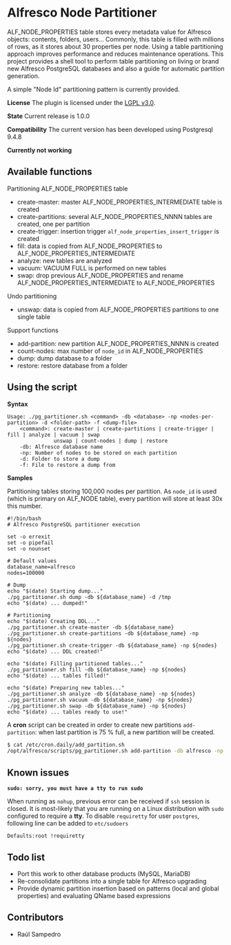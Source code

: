 
Alfresco Node Partitioner
================================================

ALF_NODE_PROPERTIES table stores every metadata value for Alfresco objects: contents, folders, users... Commonly, this table is filled with millions of rows, as it stores about 30 properties per node. Using a table partitioning approach improves performance and reduces maintenance operations. This project provides a shell tool to perform table partitioning on living or brand new Alfresco PostgreSQL databases and also a guide for automatic partition generation. 

A simple "Node Id" partitioning pattern is currently provided.

**License**
The plugin is licensed under the [LGPL v3.0](http://www.gnu.org/licenses/lgpl-3.0.html). 

**State**
Current release is 1.0.0

**Compatibility** 
The current version has been developed using Postgresql 9.4.8

**Currently not working**

Available functions
--------------------------------------

Partitioning ALF_NODE_PROPERTIES table

* create-master: master ALF_NODE_PROPERTIES_INTERMEDIATE table is created
* create-partitions: several ALF_NODE_PROPERTIES_NNNN tables are created, one per partition
* create-trigger: insertion trigger `alf_node_properties_insert_trigger` is created 
* fill: data is copied from ALF_NODE_PROPERTIES to ALF_NODE_PROPERTIES_INTERMEDIATE
* analyze: new tables are analyzed
* vacuum: VACUUM FULL is performed on new tables
* swap: drop previous ALF_NODE_PROPERTIES and rename ALF_NODE_PROPERTIES_INTERMEDIATE to ALF_NODE_PROPERTIES

Undo partitioning

* unswap: data is copied from ALF_NODE_PROPERTIES partitions to one single table

Support functions

* add-partition: new partition ALF_NODE_PROPERTIES_NNNN is created 
* count-nodes: max number of `node_id` in ALF_NODE_PROPERTIES
* dump: dump database to a folder
* restore: restore database from a folder

Using the script
----------------------

**Syntax**

```
Usage: ./pg_partitioner.sh <command> -db <database> -np <nodes-per-partition> -d <folder-path> -f <dump-file>
	<command>: create-master | create-partitions | create-trigger | fill | analyze | vacuum | swap
	           unswap | count-nodes | dump | restore
	-db: Alfresco database name
	-np: Number of nodes to be stored on each partition
	-d: Folder to store a dump
	-f: File to restore a dump from
```

**Samples**

Partitioning tables storing 100,000 nodes per partition. 
As `node_id` is used (which is primary on ALF_NODE table), every partition will store at least 30x this number.

```
#!/bin/bash
# Alfresco PostgreSQL partitioner execution

set -o errexit
set -o pipefail
set -o nounset

# Default values
database_name=alfresco
nodes=100000

# Dump
echo "$(date) Starting dump..."
./pg_partitioner.sh dump -db ${database_name} -d /tmp
echo "$(date) ... dumped!"

# Partitioning
echo "$(date) Creating DDL..."
./pg_partitioner.sh create-master -db ${database_name}
./pg_partitioner.sh create-partitions -db ${database_name} -np ${nodes}
./pg_partitioner.sh create-trigger -db ${database_name} -np ${nodes}
echo "$(date) ... DDL created!"

echo "$(date) Filling partitioned tables..."
./pg_partitioner.sh fill -db ${database_name} -np ${nodes}
echo "$(date) ... tables filled!"

echo "$(date) Preparing new tables..."
./pg_partitioner.sh analyze -db ${database_name} -np ${nodes}
./pg_partitioner.sh vacuum -db ${database_name} -np ${nodes}
./pg_partitioner.sh swap -db ${database_name} -np ${nodes}
echo "$(date) ... tables ready to use!"
```

A **cron** script can be created in order to create new partitions `add-partition`: when last partition is 75 % full, a new partition will be created.

```bash
$ cat /etc/cron.daily/add_partition.sh
/opt/alfresco/scripts/pg_partitioner.sh add-partition -db alfresco -np 100000
```

Known issues
----------------------
**`sudo: sorry, you must have a tty to run sudo`**

When running as `nohup`, previous error can be received if `ssh` session is closed. It is most-likely that you are running on a Linux distribution with `sudo` configured to require a **tty**. To disable `requiretty` for user `postgres`, following line can be added to `etc/sudoers`

```
Defaults:root !requiretty
```

Todo list
----------------------

* Port this work to other database products (MySQL, MariaDB)
* Re-consolidate partitions into a single table for Alfresco upgrading
* Provide dynamic partition insertion based on patterns (local and global properties) and evaluating QName based expressions

Contributors
----------------------

* Raúl Sampedro
